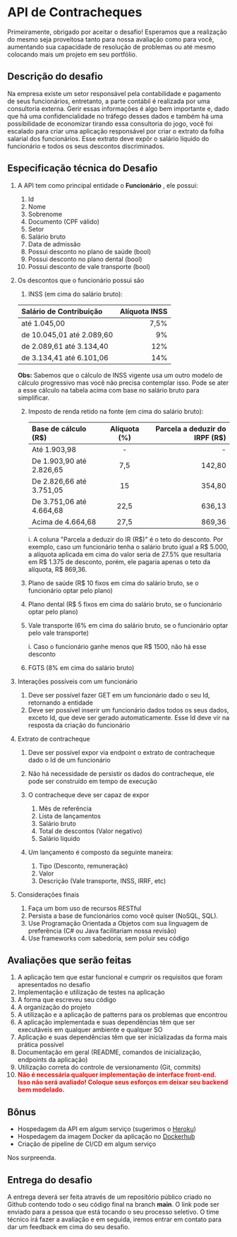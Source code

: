 # API de Contracheques

Primeiramente, obrigado por aceitar o desafio! Esperamos que a realização do mesmo seja proveitosa tanto para nossa avaliação como para você, aumentando sua capacidade de resolução de problemas ou até mesmo colocando mais um projeto em seu portfólio.

## Descrição do desafio

Na empresa existe um setor responsável pela contabilidade e pagamento de seus funcionários, entretanto, a parte contábil é realizada por uma consultoria externa. Gerir essas informações é algo bem importante e, dado que há uma confidencialidade no tráfego desses dados e também há uma possibilidade de economizar tirando essa consultoria do jogo, você foi escalado para criar uma aplicação responsável por criar o extrato da folha salarial dos funcionários. Esse extrato deve expôr o salário líquido do funcionário e todos os seus descontos discriminados.

## Especificação técnica do Desafio

1. A API tem como principal entidade o **Funcionário** , ele possui:

   1. Id
   2. Nome
   3. Sobrenome
   4. Documento (CPF válido)
   5. Setor
   6. Salário bruto
   7. Data de admissão
   8. Possui desconto no plano de saúde (bool)
   9. Possui desconto no plano dental (bool)
   10. Possui desconto de vale transporte (bool)

2.  Os descontos que o funcionário possui são

    1.  INSS (em cima do salário bruto):

    | Salário de Contribuição | Alíquota INSS |
    |:-----------------------|--------------:|
    |até 1.045,00|7,5%|
    |de 10.045,01 até 2.089,60|9%|
    |de 2.089,61 até 3.134,40|12%|
    |de 3.134,41 até 6.101,06|14%|

    **Obs:** Sabemos que o cálculo de INSS vigente usa um outro modelo de cálculo progressivo mas você não precisa contemplar isso. Pode se ater a esse cálculo na tabela acima com base no salário bruto para simplificar.

    2. Imposto de renda retido na fonte (em cima do salário bruto):

        |Base de cálculo (R$)|Alíquota (%) | Parcela a deduzir do IRPF (R\$)|
        |:-------------------|:-----------:|-------------------------------:|
        |Até 1.903,98|-|-|
        |De 1.903,90 até 2.826,65|7,5|142,80|
        |De 2.826,66 até 3.751,05|15|354,80|
        |De 3.751,06 até 4.664,68|22,5|636,13|
        |Acima de 4.664,68|27,5|869,36|

        i. A coluna "Parcela a deduzir do IR (R\$)" é o teto do desconto. Por exemplo, caso um funcionário tenha o salário bruto igual a R$ 5.000, a alíquota aplicada em cima do valor seria de 27.5% que resultaria em R$ 1.375 de desconto, porém, ele pagaria apenas o teto da alíquota, R$ 869,36.

    3. Plano de saúde (R$ 10 fixos em cima do salário bruto, se o funcionário optar pelo plano)
    4. Plano dental (R$ 5 fixos em cima do salário bruto, se o funcionário optar pelo plano)
    5. Vale transporte (6% em cima do salário bruto, se o funcionário optar pelo vale transporte)

        i. Caso o funcionário ganhe menos que R$ 1500, não há esse desconto

    1. FGTS (8% em cima do salário bruto)

3. Interações possíveis com um funcionário
   1. Deve ser possível fazer GET em um funcionário dado o seu Id, retornando a entidade
   2. Deve ser possível inserir um funcionário dados todos os seus dados, exceto Id, que deve ser gerado automaticamente. Esse Id deve vir na resposta da criação do funcionário

4. Extrato de contracheque
   1. Deve ser possível expor via endpoint o extrato de contracheque dado o Id de um funcionário
   2. Não há necessidade de persistir os dados do contracheque, ele pode ser construído em tempo de execução
   3. O contracheque deve ser capaz de expor
      1. Mês de referência
      2. Lista de lançamentos
      3. Salário bruto
      4. Total de descontos (Valor negativo)
      5. Salário líquido

   4. Um lançamento é composto da seguinte maneira:
      1. Tipo (Desconto, remuneração)
      2. Valor
      3. Descrição (Vale transporte, INSS, IRRF, etc)
5.  Considerações finais
    1. Faça um bom uso de recursos RESTful
    2. Persista a base de funcionários como você quiser (NoSQL, SQL).
    3. Use Programação Orientada a Objetos com sua linguagem de preferência (C# ou Java facilitariam nossa revisão)
    4.  Use frameworks com sabedoria, sem poluir seu código

## Avaliações que serão feitas

1. A aplicação tem que estar funcional e cumprir os requisitos que foram apresentados no desafio
2. Implementação e utilização de testes na aplicação
3. A forma que escreveu seu código
4. A organização do projeto
5. A utilização e a aplicação de patterns para os problemas que encontrou
6. A aplicação implementada e suas dependências têm que ser executáveis em qualquer ambiente e qualquer SO
7. Aplicação e suas dependências têm que ser inicializadas da forma mais prática possível
8. Documentação em geral (README, comandos de inicialização, endpoints da aplicação)
9. Utilização correta do controle de versionamento (Git, commits)
10. **<span style="color:red">Não é necessária qualquer implementação de interface front-end. Isso não será avaliado! Coloque seus esforços em deixar seu backend bem modelado.</span>**

## Bônus

- Hospedagem da API em algum serviço (sugerimos o [Heroku](https://www.heroku.com/))
- Hospedagem da imagem Docker da aplicação no [Dockerhub](https://hub.docker.com/)
- Criação de pipeline de CI/CD em algum serviço

Nos surpreenda.

## Entrega do desafio

A entrega deverá ser feita através de um repositório público criado no Github contendo todo o seu código final na branch **main**. O link pode ser enviado para a pessoa que está tocando o seu processo seletivo. O time técnico irá fazer a avaliação e em seguida, iremos entrar em contato para dar um feedback em cima do seu desafio.